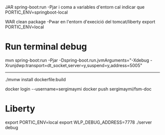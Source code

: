 JAR
spring-boot:run -Pjar
i coma a variables d'entorn cal indicar que
PORTIC_ENV=springboot-local

WAR
clean package -Pwar
en l'entorn d'execició del tomcat/liberty
export PORTIC_ENV=local

Run terminal debug
===================
mvn spring-boot:run -Pjar -Dspring-boot.run.jvmArguments="-Xdebug -Xrunjdwp:transport=dt_socket,server=y,suspend=y,address=5005"

-------------------

./mvnw install dockerfile:build

docker login --username=sergimaymi
docker push sergimaymi/fsm-doc


Liberty
======
export PORTIC_ENV=local
export WLP_DEBUG_ADDRESS=7778
./server debug